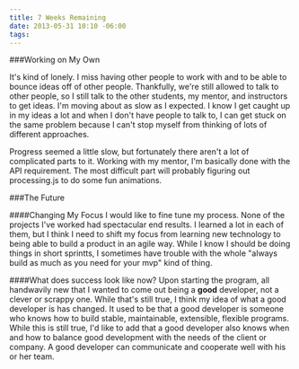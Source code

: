```yaml
---
title: 7 Weeks Remaining
date: 2013-05-31 10:10 -06:00
tags:
---
```


###Working on My Own

It's kind of lonely. I miss having other people to work with and to be able to
bounce ideas off of other people. Thankfully, we're still allowed to talk to
other people, so I still talk to the other students, my mentor, and instructors
to get ideas. I'm moving about as slow as I expected. I know I get caught up in
my ideas a lot and when I don't have people to talk to, I can get stuck on the
same problem because I can't stop myself from thinking of lots of different
approaches.

Progress seemed a little slow, but fortunately there aren't a lot of complicated
parts to it. Working with my mentor, I'm basically done with the API
requirement. The most difficult part will probably figuring out processing.js to
do some fun animations.

###The Future

####Changing My Focus
I would like to fine tune my process. None of the projects I've worked had
spectacular end results. I learned a lot in each of them, but I think I need to
shift my focus from learning new technology to being able to build a product in
an agile way. While I know I should be doing things in short sprintts,
I sometimes have trouble with the whole "always build as much as you need for
your mvp" kind of thing.

####What does success look like now?
Upon starting the program, all handwavily new that I wanted to come out being
a **good** developer, not a clever or scrappy one. While that's still true,
I think my idea of what a good developer is has changed. It used to be that
a good developer is someone who knows how to build stable, maintainable,
extensible, flexible programs. While this is still true, I'd like to add that
a good developer also knows when and how to balance good development with the
needs of the client or company. A good developer can communicate and cooperate
well with his or her team.




